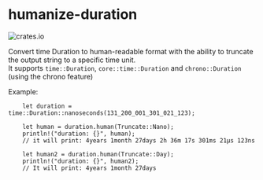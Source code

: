 # humanize-duration

![crates.io](https://img.shields.io/crates/v/humanize-duration.svg)


Convert time Duration to human-readable format with the ability to truncate the output string to a specific time
unit. <br />
It supports `time::Duration`, `core::time::Duration` and `chrono::Duration` (using the chrono feature)

Example:

		let duration = time::Duration::nanoseconds(131_200_001_301_021_123);

		let human = duration.human(Truncate::Nano);
		println!("duration: {}", human);
		// it will print: 4years 1month 27days 2h 36m 17s 301ms 21µs 123ns

		let human2 = duration.human(Truncate::Day);
		println!("duration: {}", human2);
		// It will print: 4years 1month 27days